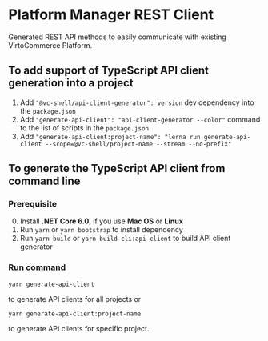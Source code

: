 # Platform Manager REST Client

Generated REST API methods to easily communicate with existing VirtoCommerce Platform.

## To add support of TypeScript API client generation into a project

1. Add `"@vc-shell/api-client-generator": version` dev dependency into the `package.json`
2. Add `"generate-api-client": "api-client-generator --color"` command to the list of scripts in the `package.json`
3. Add `"generate-api-client:project-name": "lerna run generate-api-client --scope=@vc-shell/project-name --stream --no-prefix"`

## To generate the TypeScript API client from command line

### Prerequisite

0. Install **.NET Core 6.0**, if you use **Mac OS** or **Linux**
1. Run `yarn` or `yarn bootstrap` to install dependency
2. Run `yarn build` or `yarn build-cli:api-client` to build API client generator

### Run command

```
yarn generate-api-client
```
to generate API clients for all projects or
```
yarn generate-api-client:project-name
```
to generate API clients for specific project.
